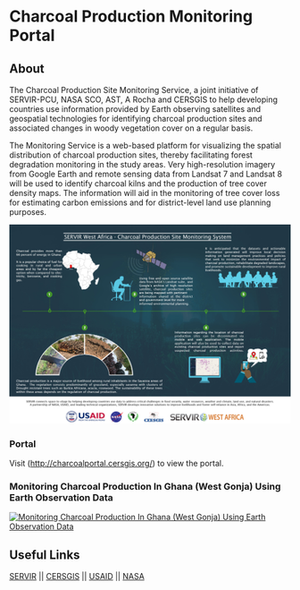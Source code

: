 # Charcoal Production Monitoring Portal 

## About
The Charcoal Production Site Monitoring Service, a joint initiative of SERVIR-PCU, NASA SCO, AST, A Rocha and CERSGIS to help developing countries use information provided by Earth observing satellites and geospatial technologies for identifying charcoal production sites and associated changes in woody vegetation cover on a regular basis.

The Monitoring Service is a web-based platform for visualizing the spatial distribution of charcoal production sites, thereby facilitating forest degradation monitoring in the study areas. Very high-resolution imagery from Google Earth and remote sensing data from Landsat 7 and Landsat 8 will be used to identify charcoal kilns and the production of tree cover density maps. The information will aid in the monitoring of tree cover loss for estimating carbon emissions and for district-level land use planning purposes.

![SERVIR West Africa - Charcoal Production Site Monitoring System](readMe-Media/charcoal.jpg?raw=true)

### Portal
Visit (http://charcoalportal.cersgis.org/) to view the portal.

### Monitoring Charcoal Production In Ghana (West Gonja) Using Earth Observation Data
[![Monitoring Charcoal Production In Ghana (West Gonja) Using Earth Observation Data](https://img.youtube.com/vi/JhMrNbmCmdQ/0.jpg)](https://www.youtube.com/watch?v=JhMrNbmCmdQ)

## Useful Links
[SERVIR](https://servirglobal.net/) || 
[CERSGIS](https://cersgis.org/) || 
[USAID](https://www.usaid.gov/) || 
[NASA](https://www.nasa.gov/)


